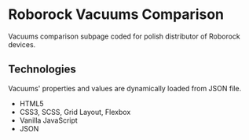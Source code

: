 # Roborock Vacuums Comparison
Vacuums comparison subpage coded for polish distributor of Roborock devices.


## Technologies
Vacuums' properties and values are dynamically loaded from JSON file.
* HTML5
* CSS3, SCSS, Grid Layout, Flexbox
* Vanilla JavaScript
* JSON
